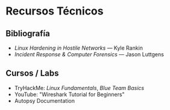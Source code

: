 # Recursos Técnicos

## Bibliografía
- *Linux Hardening in Hostile Networks* — Kyle Rankin
- *Incident Response & Computer Forensics* — Jason Luttgens

## Cursos / Labs
- TryHackMe: *Linux Fundamentals*, *Blue Team Basics*
- YouTube: "Wireshark Tutorial for Beginners"
- Autopsy Documentation
